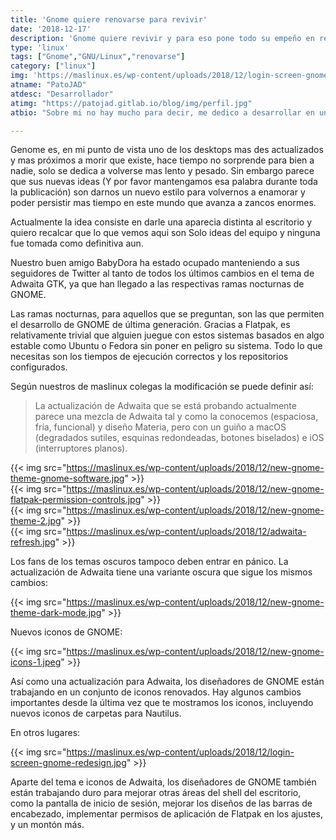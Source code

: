 ```yaml
---
title: 'Gnome quiere renovarse para revivir'
date: '2018-12-17'
description: 'Gnome quiere revivir y para eso pone todo su empeño en renovarse'
type: 'linux'
tags: ["Gnome","GNU/Linux","renovarse"]
category: ["linux"]
img: 'https://maslinux.es/wp-content/uploads/2018/12/login-screen-gnome-redesign.jpg'
atname: "PatoJAD"
atdesc: "Desarrollador"
atimg: "https://patojad.gitlab.io/blog/img/perfil.jpg"
atbio: "Sobre mi no hay mucho para decir, me dedico a desarrollar en una empresa de telecomunicaciones, utilizo linux desde el 2012 y hace años que es mi sistema operativo main. Soy una persona que busca crecer profesionalmente sin dejar de divertirse y hacer lo que me gusta. Siempre digo que cuando un proyecto sale es importate agradecer, por lo cual les recomiendo a todos leer la seccion Agreadecimientos en la cual me tome un tiempito para poder agradecer a todos y cada uno de los que hicieron posible todo esto."

---
```


Genome es, en mi punto de vista uno de los desktops mas des actualizados y mas próximos a morir que existe, hace tiempo no sorprende para bien a nadie, solo se dedica a volverse mas lento y pesado. Sin embargo parece que sus nuevas ideas (Y por favor mantengamos esa palabra durante toda la publicación) son darnos un nuevo estilo para volvernos a enamorar y poder persistir mas tiempo en este mundo que avanza a zancos enormes.

Actualmente la idea consiste en darle una aparecia distinta al escritorio y quiero recalcar que lo que vemos aqui son Solo ideas del equipo y ninguna fue tomada como definitiva aun.

Nuestro buen amigo BabyDora ha estado ocupado manteniendo a sus seguidores de Twitter al tanto de todos los últimos cambios en el tema de Adwaita GTK, ya que han llegado a las respectivas ramas nocturnas de GNOME.

Las ramas nocturnas, para aquellos que se preguntan, son las que permiten el desarrollo de GNOME de última generación. Gracias a Flatpak, es relativamente trivial que alguien juegue con estos sistemas basados en algo estable como Ubuntu o Fedora sin poner en peligro su sistema. Todo lo que necesitas son los tiempos de ejecución correctos y los repositorios configurados.

Según nuestros de maslinux colegas la modificación se puede definir así:

> La actualización de Adwaita que se está probando actualmente parece una mezcla de Adwaita tal y como la conocemos (espaciosa, fría, funcional) y diseño Materia, pero con un guiño a macOS (degradados sutiles, esquinas redondeadas, botones biselados) e iOS (interruptores planos).

{{< img src="https://maslinux.es/wp-content/uploads/2018/12/new-gnome-theme-gnome-software.jpg" >}}
<br>
{{< img src="https://maslinux.es/wp-content/uploads/2018/12/new-gnome-flatpak-permission-controls.jpg" >}}
<br>
{{< img src="https://maslinux.es/wp-content/uploads/2018/12/new-gnome-theme-2.jpg" >}}
<br>
{{< img src="https://maslinux.es/wp-content/uploads/2018/12/adwaita-refresh.jpg" >}}

Los fans de los temas oscuros tampoco deben entrar en pánico. La actualización de Adwaita tiene una variante oscura que sigue los mismos cambios:

{{< img src="https://maslinux.es/wp-content/uploads/2018/12/new-gnome-theme-dark-mode.jpg" >}}

Nuevos iconos de GNOME:

{{< img src="https://maslinux.es/wp-content/uploads/2018/12/new-gnome-icons-1.jpeg" >}}

Así como una actualización para Adwaita, los diseñadores de GNOME están trabajando en un conjunto de iconos renovados. Hay algunos cambios importantes desde la última vez que te mostramos los iconos, incluyendo nuevos iconos de carpetas para Nautilus.

En otros lugares:

{{< img src="https://maslinux.es/wp-content/uploads/2018/12/login-screen-gnome-redesign.jpg" >}}

Aparte del tema e iconos de Adwaita, los diseñadores de GNOME también están trabajando duro para mejorar otras áreas del shell del escritorio, como la pantalla de inicio de sesión, mejorar los diseños de las barras de encabezado, implementar permisos de aplicación de Flatpak en los ajustes, y un montón más.
